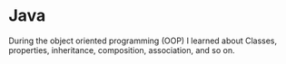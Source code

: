 # Java

During the object oriented programming (OOP) I learned about Classes, properties, inheritance, composition, association, and so on.
